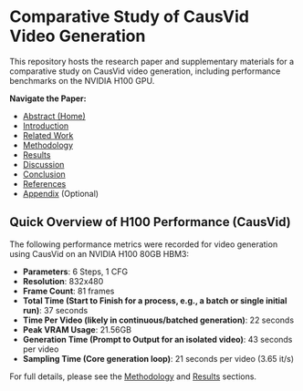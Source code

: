 # Comparative Study of CausVid Video Generation

This repository hosts the research paper and supplementary materials for a comparative study on CausVid video generation, including performance benchmarks on the NVIDIA H100 GPU.

**Navigate the Paper:**
* [Abstract (Home)](index.md)
* [Introduction](introduction.md)
* [Related Work](related_work.md)
* [Methodology](methodology.md)
* [Results](results.md)
* [Discussion](discussion.md)
* [Conclusion](conclusion.md)
* [References](references.md)
* [Appendix](appendix.md) (Optional)

## Quick Overview of H100 Performance (CausVid)
The following performance metrics were recorded for video generation using CausVid on an NVIDIA H100 80GB HBM3:
- **Parameters**: 6 Steps, 1 CFG
- **Resolution**: 832x480
- **Frame Count**: 81 frames
- **Total Time (Start to Finish for a process, e.g., a batch or single initial run)**: 37 seconds
- **Time Per Video (likely in continuous/batched generation)**: 22 seconds
- **Peak VRAM Usage**: 21.56GB
- **Generation Time (Prompt to Output for an isolated video)**: 43 seconds per video
- **Sampling Time (Core generation loop)**: 21 seconds per video (3.65 it/s)

For full details, please see the [Methodology](methodology.md) and [Results](results.md) sections.